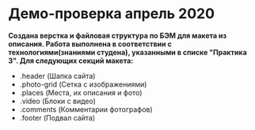 # Демо-проверка апрель 2020

**Создана верстка и файловая структура по БЭМ для макета из описания. Работа выполнена в соответствии с технологиями(знаниями студена),
указанными в списке "Практика 3". Для следующих секций макета:**

- .header (Шапка сайта)
- .photo-grid (Сетка с изображениями)
- .places (Места, их описания и фото)
- .video (Блоки с видео)
- .comments (Комментарии фотографов)
- .footer (Подвал сайта)
